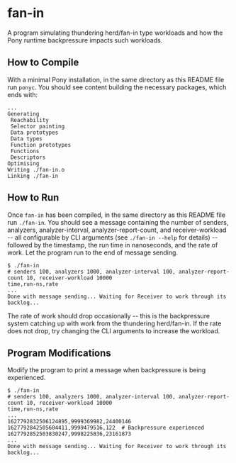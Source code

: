 # fan-in

A program simulating thundering herd/fan-in type workloads and how the Pony runtime backpressure impacts such workloads.

## How to Compile

With a minimal Pony installation, in the same directory as this README file run `ponyc`. You should see content building the necessary packages, which ends with:

```console
...
Generating
 Reachability
 Selector painting
 Data prototypes
 Data types
 Function prototypes
 Functions
 Descriptors
Optimising
Writing ./fan-in.o
Linking ./fan-in
```

## How to Run

Once `fan-in` has been compiled, in the same directory as this README file run `./fan-in`. You should see a message containing the number of senders, analyzers, analyzer-interval, analyzer-report-count, and receiver-workload -- all configurable by CLI arguments (see `./fan-in --help` for details) -- followed by the timestamp, the run time in nanoseconds, and the rate of work. Let the program run to the end of message sending.

```console
$ ./fan-in
# senders 100, analyzers 1000, analyzer-interval 100, analyzer-report-count 10, receiver-workload 10000
time,run-ns,rate
...
Done with message sending... Waiting for Receiver to work through its backlog...
```

The rate of work should drop occasionally -- this is the backpressure system catching up with work from the thundering herd/fan-in. If the rate does not drop, try changing the CLI arguments to increase the workload.

## Program Modifications

Modify the program to print a message when backpressure is being experienced.

```console
$ ./fan-in
# senders 100, analyzers 1000, analyzer-interval 100, analyzer-report-count 10, receiver-workload 10000
time,run-ns,rate
...
1627792832506124895,9999369982,24400146
1627792842505604411,9999479516,122  # Backpressure experienced
1627792852503830247,9998225836,23161873
...
Done with message sending... Waiting for Receiver to work through its backlog...
```

